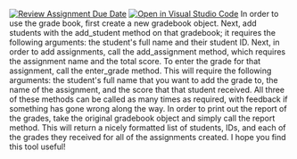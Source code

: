 [![Review Assignment Due Date](https://classroom.github.com/assets/deadline-readme-button-22041afd0340ce965d47ae6ef1cefeee28c7c493a6346c4f15d667ab976d596c.svg)](https://classroom.github.com/a/5q8vzIyP)
[![Open in Visual Studio Code](https://classroom.github.com/assets/open-in-vscode-2e0aaae1b6195c2367325f4f02e2d04e9abb55f0b24a779b69b11b9e10269abc.svg)](https://classroom.github.com/online_ide?assignment_repo_id=16915940&assignment_repo_type=AssignmentRepo)
In order to use the grade book, first create a new gradebook object.
Next, add students with the add_student method on that gradebook; it requires the following arguments: the student's full name and their student ID. Next, in order to add assignments, call the add_assignment method, which requires the assignment name and the total score. To enter the grade for that assignment, call the enter_grade method. This will require the following arguments: the student's full name that you want to add the grade to, the name of the assignment, and the score that that student received. All three of these methods can be called as many times as required, with feedback if something has gone wrong along the way. In order to print out the report of the grades, take the original gradebook object and simply call the report method. This will return a nicely formatted list of students, IDs, and each of the grades they received for all of the assignments created. I hope you find this tool useful!